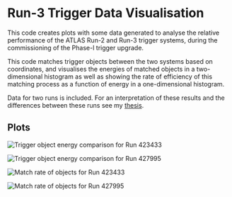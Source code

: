 # Run-3 Trigger Data Visualisation

This code creates plots with some data generated to analyse the
relative performance of the ATLAS Run-2 and Run-3 trigger systems,
during the commissioning of the Phase-I trigger upgrade.

This code matches trigger objects between the two systems based on
coordinates, and visualises the energies of matched objects in a
two-dimensional histogram as well as showing the rate of efficiency of
this matching process as a function of energy in a one-dimensional
histogram.

Data for two runs is included. For an interpretation of these results
and the differences between these runs see my
[thesis](https://raw.githubusercontent.com/Hazza4569/thesis/refs/heads/master/thesis.pdf#page=#72).

## Plots

![Trigger object energy comparison for Run 423433](https://github.com/Hazza4569/Run3-Trigger-Data-Viz/blob/master/matcheshist_423433.png?raw=true)

![Trigger object energy comparison for Run 427995](https://github.com/Hazza4569/Run3-Trigger-Data-Viz/blob/master/matcheshist_427885.png?raw=true)

![Match rate of objects for Run 423433](https://github.com/Hazza4569/Run3-Trigger-Data-Viz/blob/master/matchrate_423433_eFEX.png?raw=true)

![Match rate of objects for Run 427995](https://github.com/Hazza4569/Run3-Trigger-Data-Viz/blob/master/matchrate_427995_eFEX.png?raw=true)
